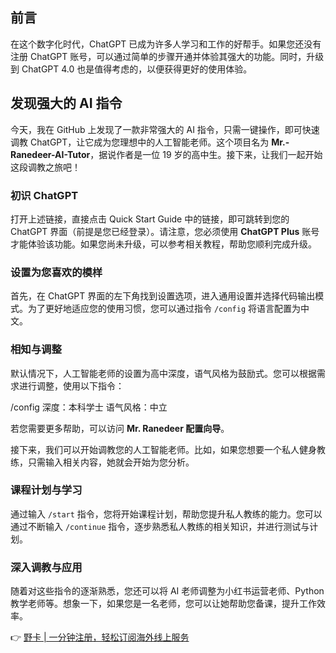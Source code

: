 ## 前言

在这个数字化时代，ChatGPT 已成为许多人学习和工作的好帮手。如果您还没有注册 ChatGPT 账号，可以通过简单的步骤开通并体验其强大的功能。同时，升级到 ChatGPT 4.0 也是值得考虑的，以便获得更好的使用体验。

## 发现强大的 AI 指令

今天，我在 GitHub 上发现了一款非常强大的 AI 指令，只需一键操作，即可快速调教 ChatGPT，让它成为您理想中的人工智能老师。这个项目名为 **Mr.-Ranedeer-AI-Tutor**，据说作者是一位 19 岁的高中生。接下来，让我们一起开始这段调教之旅吧！

### 初识 ChatGPT

打开上述链接，直接点击 Quick Start Guide 中的链接，即可跳转到您的 ChatGPT 界面（前提是您已经登录）。请注意，您必须使用 **ChatGPT Plus** 账号才能体验该功能。如果您尚未升级，可以参考相关教程，帮助您顺利完成升级。

### 设置为您喜欢的模样

首先，在 ChatGPT 界面的左下角找到设置选项，进入通用设置并选择代码输出模式。为了更好地适应您的使用习惯，您可以通过指令 `/config` 将语言配置为中文。

### 相知与调整

默认情况下，人工智能老师的设置为高中深度，语气风格为鼓励式。您可以根据需求进行调整，使用以下指令：


/config
深度：本科学士
语气风格：中立


若您需要更多帮助，可以访问 **Mr. Ranedeer 配置向导**。

接下来，我们可以开始调教您的人工智能老师。比如，如果您想要一个私人健身教练，只需输入相关内容，她就会开始为您分析。

### 课程计划与学习

通过输入 `/start` 指令，您将开始课程计划，帮助您提升私人教练的能力。您可以通过不断输入 `/continue` 指令，逐步熟悉私人教练的相关知识，并进行测试与计划。

### 深入调教与应用

随着对这些指令的逐渐熟悉，您还可以将 AI 老师调整为小红书运营老师、Python 教学老师等。想象一下，如果您是一名老师，您可以让她帮助您备课，提升工作效率。

👉 [野卡 | 一分钟注册，轻松订阅海外线上服务](https://bit.ly/bewildcard)